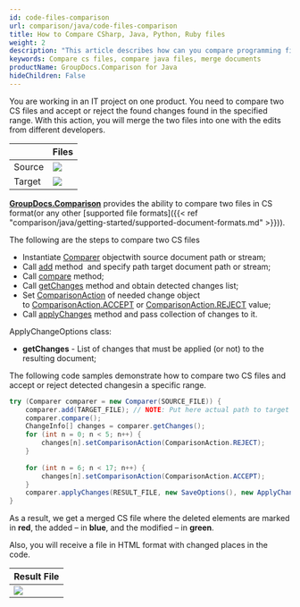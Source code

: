 ```yaml
---
id: code-files-comparison
url: comparison/java/code-files-comparison
title: How to Compare CSharp, Java, Python, Ruby files
weight: 2
description: "This article describes how can you compare programming files and merge them into one file with applied or canceled changes. GroupDocs.Comparison for Java provides the ability to find differences in such files as: CS, Java, Python, C ++, Ruby and others"
keywords: Compare cs files, compare java files, merge documents
productName: GroupDocs.Comparison for Java
hideChildren: False
---
```

You are working in an IT project on one product. You need to compare two CS files and accept or reject the found changes found in the specified range. With this action, you will merge the two files into one with the edits from different developers.  

|  | Files |
| --- | --- |
| Source | ![](comparison/java/images/code-files-comparison.png) |
| Target | ![](comparison/java/images/code-files-comparison_1.png)|

[**GroupDocs.Comparison**](https://products.groupdocs.com/comparison/java) provides the ability to compare two files in CS format(or any other [supported file formats]({{< ref "comparison/java/getting-started/supported-document-formats.md" >}})).

The following are the steps to compare two CS files

*   Instantiate [Comparer](https://apireference.groupdocs.com/comparison/java/com.groupdocs.comparison/Comparer) objectwith source document path or stream;
*   Call [add](https://apireference.groupdocs.com/comparison/java/com.groupdocs.comparison/Comparer#add(java.lang.String)) method  and specify path target document path or stream;
*   Call [compare](https://apireference.groupdocs.com/comparison/java/com.groupdocs.comparison/Comparer#compare()) method;
*   Call [getChanges](https://apireference.groupdocs.com/comparison/java/com.groupdocs.comparison/Comparer#getChanges()) method and obtain detected changes list;
*   Set [ComparisonAction](https://apireference.groupdocs.com/comparison/java/com.groupdocs.comparison.result/ComparisonAction) of needed change object to [ComparisonAction.ACCEPT](https://apireference.groupdocs.com/comparison/java/com.groupdocs.comparison.result/ComparisonAction#ACCEPT) or [ComparisonAction.REJECT](https://apireference.groupdocs.com/comparison/java/com.groupdocs.comparison.result/ComparisonAction#REJECT) value;
*   Call [applyChanges](https://apireference.groupdocs.com/comparison/java/com.groupdocs.comparison/Comparer#applyChanges(java.lang.String,%20com.groupdocs.comparison.options.save.SaveOptions,%20com.groupdocs.comparison.options.ApplyChangeOptions)) method and pass collection of changes to it.

ApplyChangeOptions class:

*   **getChanges** - List of changes that must be applied (or not) to the resulting document;  
      
    
The following code samples demonstrate how to compare two CS files and accept or reject detected changesin a specific range.

```java
try (Comparer comparer = new Comparer(SOURCE_FILE)) {
    comparer.add(TARGET_FILE); // NOTE: Put here actual path to target document
    comparer.compare();
    ChangeInfo[] changes = comparer.getChanges();
    for (int n = 0; n < 5; n++) {
        changes[n].setComparisonAction(ComparisonAction.REJECT);
    }
 
    for (int n = 6; n < 17; n++) {
        changes[n].setComparisonAction(ComparisonAction.ACCEPT);
    }
    comparer.applyChanges(RESULT_FILE, new SaveOptions(), new ApplyChangeOptions(changes));
}
```

As a result, we get a merged CS file where the deleted elements are marked in **red**, the added – in **blue**, and the modified – in **green**.

Also, you will receive a file in HTML format with changed places in the code.

| Result File |
| --- |
| ![](comparison/java/images/code-files-comparison_2.png)| 
